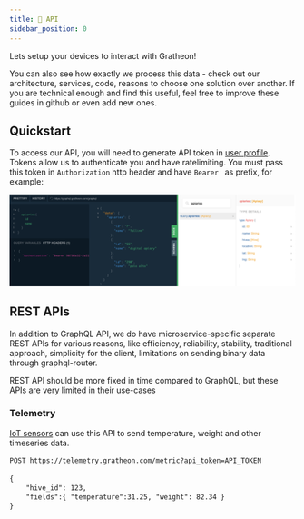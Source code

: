 ```yaml
---
title: 🔗 API
sidebar_position: 0
---
```

Lets setup your devices to interact with Gratheon!

You can also see how exactly we process this data - check out our architecture, services, code, reasons to choose one solution over another. If you are technical enough and find this useful, feel free to improve these guides in github or even add new ones.

## Quickstart
To access our API, you will need to generate API token in [user profile](https://app.gratheon.com/account). Tokens allow us to authenticate you and have ratelimiting. You must pass this token in `Authorization` http header and have `Bearer ` as prefix, for example:

![](img/Screenshot%202024-12-08%20at%2001.01.08.png)


## REST APIs
In addition to GraphQL API, we do have microservice-specific separate REST APIs for various reasons, like efficiency, reliability, stability, traditional approach, simplicity for the client, limitations on sending binary data through graphql-router.

REST API should be more fixed in time compared to GraphQL, but these APIs are very limited in their use-cases
### Telemetry 
[IoT sensors](beehive-sensors/beehive-sensors.md) can use this API to send temperature, weight and other timeseries data.

```
POST https://telemetry.gratheon.com/metric?api_token=API_TOKEN

{
	"hive_id": 123,
	"fields":{ "temperature":31.25, "weight": 82.34 }
}
```